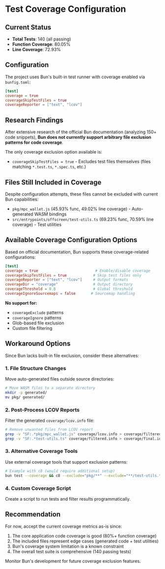 # Test Coverage Configuration

## Current Status
- **Total Tests**: 140 (all passing)  
- **Function Coverage**: 80.05%
- **Line Coverage**: 72.93%

## Configuration
The project uses Bun's built-in test runner with coverage enabled via `bunfig.toml`:

```toml
[test]
coverage = true
coverageSkipTestFiles = true
coverageReporter = ["text", "lcov"]
```

## Research Findings
After extensive research of the official Bun documentation (analyzing 150+ code snippets), **Bun does not currently support arbitrary file exclusion patterns for code coverage**. 

The only coverage exclusion option available is:
- `coverageSkipTestFiles = true` - Excludes test files themselves (files matching `*.test.ts`, `*.spec.ts`, etc.)

## Files Still Included in Coverage
Despite configuration attempts, these files cannot be excluded with current Bun capabilities:
- `pkg/mpc_wallet.js` (45.93% func, 49.02% line coverage) - Auto-generated WASM bindings
- `src/entrypoints/offscreen/test-utils.ts` (69.23% func, 70.59% line coverage) - Test utilities

## Available Coverage Configuration Options
Based on official documentation, Bun supports these coverage-related configurations:

```toml
[test]
coverage = true                          # Enable/disable coverage
coverageSkipTestFiles = true            # Skip test files only
coverageReporter = ["text", "lcov"]     # Output formats
coverageDir = "coverage"                # Output directory
coverageThreshold = 0.8                 # Global threshold
coverageIgnoreSourcemaps = false       # Sourcemap handling
```

**No support for:**
- `coverageExclude` patterns
- `coverageIgnore` patterns  
- Glob-based file exclusion
- Custom file filtering

## Workaround Options
Since Bun lacks built-in file exclusion, consider these alternatives:

### 1. File Structure Changes
Move auto-generated files outside source directories:
```bash
# Move WASM files to a separate directory
mkdir -p generated/
mv pkg/ generated/
```

### 2. Post-Process LCOV Reports
Filter the generated `coverage/lcov.info` file:
```bash
# Remove unwanted files from LCOV report
grep -v "SF:.*pkg/mpc_wallet.js" coverage/lcov.info > coverage/filtered.info
grep -v "SF:.*test-utils.ts" coverage/filtered.info > coverage/final.info
```

### 3. Alternative Coverage Tools
Use external coverage tools that support exclusion patterns:
```bash
# Example with c8 (would require additional setup)
bun test --coverage && c8 --exclude="pkg/**" --exclude="**/test-utils.ts" report
```

### 4. Custom Coverage Script
Create a script to run tests and filter results programmatically.

## Recommendation
For now, accept the current coverage metrics as-is since:
1. The core application code coverage is good (80%+ function coverage)
2. The included files represent edge cases (generated code + test utilities)
3. Bun's coverage system limitation is a known constraint
4. The overall test suite is comprehensive (140 passing tests)

Monitor Bun's development for future coverage exclusion features.
